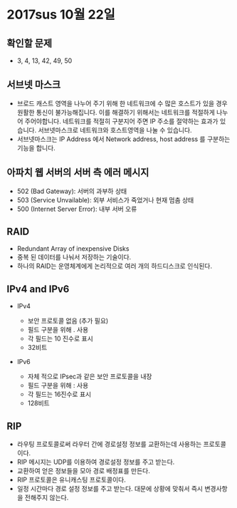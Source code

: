 # 2017sus 10월 22일

## 확인할 문제

- 3, 4, 13, 42, 49, 50

## 서브넷 마스크

- 브로드 캐스트 영역을 나누어 주기 위해 한 네트워크에 수 많은 호스트가 있을 경우 원활한 통신이 불가능해집니다. 이를 해결하기 위해서는 네트워크를 적절하게 나누어 주어야합니다. 네트워크를 적절히 구분지어 주면 IP 주소를 절약하는 효과가 있습니다. 서브넷마스크로 네트워크와 호스트영역을 나눌 수 있습니다.
- 서브넷마스크는 IP Address 에서 Network address, host address 를 구분하는 기능을 합니다.

## 아파치 웹 서버의 서버 측 에러 메시지

- 502 (Bad Gateway): 서버의 과부하 상태
- 503 (Service Unvailable): 외부 서비스가 죽었거나 현재 멈춤 상태
- 500 (Internet Server Error): 내부 서버 오류

## RAID

- Redundant Array of inexpensive Disks
- 중복 된 데이터를 나눠서 저장하는 기술이다.
- 하나의 RAID는 운영체계에게 논리적으로 여러 개의 하드디스크로 인식된다.

## IPv4 and IPv6

- IPv4
  - 보안 프로토콜 없음 (추가 필요)
  - 필드 구분을 위해 . 사용
  - 각 필드는 10 진수로 표시
  - 32비트

- IPv6
  - 자체 적으로 IPsec과 같은 보안 프로토콜을 내장
  - 필드 구분을 위해 : 사용
  - 각 필드는 16진수로 표시
  - 128비트

## RIP

- 라우팅 프로토콜로써 라우터 간에 경로설정 정보를 교환하는데 사용하는 프로토콜이다.
- RIP 메시지는 UDP를 이용하여 경로설정 정보를 주고 받는다.
- 교환하여 얻은 정보들을 모아 경로 배정표를 만든다.
- RIP 프로토콜은 유니캐스팅 프로토콜이다.
- 일정 시간마다 경로 설정 정보를 주고 받는다. 대문에 상황에 맞춰서 즉시 변경사항을 전해주지 않는다.